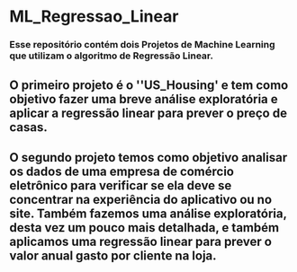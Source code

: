 # ML_Regressao_Linear

### Esse repositório contém dois Projetos de Machine Learning que utilizam o algoritmo de Regressão Linear. 

## O primeiro projeto é o ''US_Housing' e tem como objetivo fazer uma breve análise exploratória e aplicar a regressão linear para prever o preço de casas. 

## O segundo projeto temos como objetivo analisar os dados de uma empresa de comércio eletrônico para verificar se ela deve se concentrar na experiência do aplicativo ou no site. Também fazemos uma análise exploratória, desta vez um pouco mais detalhada, e também aplicamos uma regressão linear para prever o valor anual gasto por cliente na loja.
